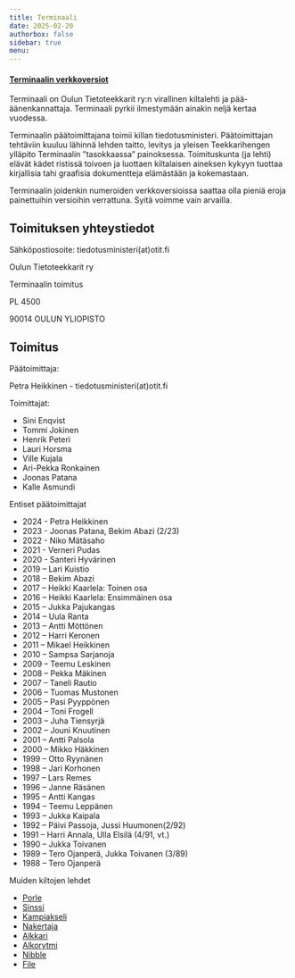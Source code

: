 ```yaml
---
title: Terminaali
date: 2025-02-20
authorbox: false
sidebar: true
menu:
---
```


#### [Terminaalin verkkoversiot](./verkkoversiot/)

Terminaali on Oulun Tietoteekkarit ry:n virallinen kiltalehti ja pää-äänenkannattaja. Terminaali pyrkii ilmestymään ainakin neljä kertaa vuodessa.

Terminaalin päätoimittajana toimii killan tiedotusministeri. Päätoimittajan tehtäviin kuuluu lähinnä lehden taitto, levitys ja yleisen Teekkarihengen ylläpito Terminaalin ”tasokkaassa” painoksessa. Toimituskunta (ja lehti) elävät kädet ristissä toivoen ja luottaen kiltalaisen aineksen kykyyn tuottaa kirjallisia tahi graafisia dokumentteja elämästään ja kokemastaan.

Terminaalin joidenkin numeroiden verkkoversioissa saattaa olla pieniä eroja painettuihin versioihin verrattuna. Syitä voimme vain arvailla.

## Toimituksen yhteystiedot
Sähköpostiosoite: tiedotusministeri(at)otit.fi

Oulun Tietoteekkarit ry

Terminaalin toimitus

PL 4500

90014 OULUN YLIOPISTO

## Toimitus

Päätoimittaja:

Petra Heikkinen - tiedotusministeri(at)otit.fi

Toimittajat:

- Sini Enqvist
- Tommi Jokinen
- Henrik Peteri
- Lauri Horsma
- Ville Kujala
- Ari-Pekka Ronkainen
- Joonas Patana
- Kalle Asmundi

Entiset päätoimittajat
- 2024 - Petra Heikkinen
- 2023 - Joonas Patana, Bekim Abazi (2/23)
- 2022 - Niko Mätäsaho
- 2021 - Verneri Pudas
- 2020 - Santeri Hyvärinen
- 2019 – Lari Kuistio
- 2018 – Bekim Abazi
- 2017 – Heikki Kaarlela: Toinen osa
- 2016 – Heikki Kaarlela: Ensimmäinen osa
- 2015 – Jukka Pajukangas
- 2014 – Uula Ranta
- 2013 – Antti Möttönen
- 2012 – Harri Keronen
- 2011 – Mikael Heikkinen
- 2010 – Sampsa Sarjanoja
- 2009 – Teemu Leskinen
- 2008 – Pekka Mäkinen
- 2007 – Taneli Rautio
- 2006 – Tuomas Mustonen
- 2005 – Pasi Pyyppönen
- 2004 – Toni Frogell
- 2003 – Juha Tiensyrjä
- 2002 – Jouni Knuutinen
- 2001 – Antti Palsola
- 2000 – Mikko Häkkinen
- 1999 – Otto Ryynänen
- 1998 – Jari Korhonen
- 1997 – Lars Remes
- 1996 – Janne Räsänen
- 1995 – Antti Kangas
- 1994 – Teemu Leppänen
- 1993 – Jukka Kaipala
- 1992 – Päivi Passoja, Jussi Huumonen(2/92)
- 1991 – Harri Annala, Ulla Elsilä (4/91, vt.)
- 1990 – Jukka Toivanen
- 1989 – Tero Ojanperä, Jukka Toivanen (3/89)
- 1988 – Tero Ojanperä

Muiden kiltojen lehdet
- [Porle](http://www.prosessikilta.fi/index.php/kilta/porle)
- [Sinssi](https://www.sik.fi/?page_id=120)
- [Kampiakseli](http://palkki.oulu.fi/kilta/palvelut/kampiakseli)
- [Nakertaja](http://www.ymparistorakentajakilta.net/nakertaja/)
- [Alkkari](https://oulunarkkitehtikilta.net/kilta/kiltalehti/)
- [Alkorytmi](http://www.tietokilta.fi/alkorytmi/)
- [Nibble](http://tite.cs.tut.fi/wiki/nibble)
- [File](https://digit.fi/toiminta/file)
